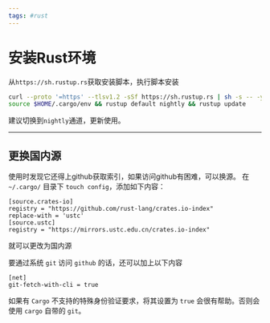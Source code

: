 ```yaml
---
tags: #rust
---
```

# 安装Rust环境

从`https://sh.rustup.rs`获取安装脚本，执行脚本安装

```bash
curl --proto '=https' --tlsv1.2 -sSf https://sh.rustup.rs | sh -s -- -y
source $HOME/.cargo/env && rustup default nightly && rustup update
```

建议切换到`nightly`通道，更新使用。

---

## 更换国内源
使用时发现它还得上github获取索引，如果访问github有困难，可以换源。
在 `~/.cargo/` 目录下 `touch config`，添加如下内容：
```
[source.crates-io]
registry = "https://github.com/rust-lang/crates.io-index"
replace-with = 'ustc'
[source.ustc]
registry = "https://mirrors.ustc.edu.cn/crates.io-index"
```
就可以更改为国内源

要通过系统 `git` 访问 `github` 的话，还可以加上以下内容
```
[net]
git-fetch-with-cli = true
```
如果有 `Cargo` 不支持的特殊身份验证要求，将其设置为 `true` 会很有帮助。否则会使用 `cargo` 自带的 `git`。